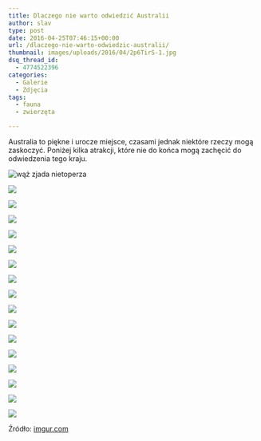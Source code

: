 ```yaml
---
title: Dlaczego nie warto odwiedzić Australii
author: slav
type: post
date: 2016-04-25T07:46:15+00:00
url: /dlaczego-nie-warto-odwiedzic-australii/
thumbnail: images/uploads/2016/04/2p6TirS-1.jpg
dsq_thread_id:
  - 4774522396
categories:
  - Galerie
  - Zdjęcia
tags:
  - fauna
  - zwierzęta

---
```

Australia to piękne i urocze miejsce, czasami jednak niektóre rzeczy mogą zaskoczyć. Poniżej kilka atrakcji, które nie do końca mogą zachęcić do odwiedzenia tego kraju.  
<!--more-->


![wąż zjada nietoperza](/images/uploads/2016/04/2p6TirS.jpg)
  
![](/images/uploads/2016/04/6YyeO2u.jpg)

![](/images/uploads/2016/04/776F6es.jpg)
  
![](/images/uploads/2016/04/0CAMwEr.jpg) 

![](/images/uploads/2016/04/0JHdaMc.jpg) 
  
![](/images/uploads/2016/04/9A9nQTs.jpg)
  
![](/images/uploads/2016/04/74ACcG7.jpg)
  
![](images/uploads/2016/04/WUQr0t1.jpg)
  
![](/images/uploads/2016/04/AlLoRa0.jpg)
  
  ![](/images/uploads/2016/04/uPj51ln.jpg) 
  
  ![](/images/uploads/2016/04/Eq4rqNl.jpg) 
  
  ![](/images/uploads/2016/04/ThFwiwY.jpg) 
  
  ![](/images/uploads/2016/04/mhfYYtR.jpg) 
  
  ![](/images/uploads/2016/04/75UjU5B-1) 
  
  ![](/images/uploads/2016/04/tFnVXoM.jpg) 
  
  ![](/images/uploads/2016/04/r5ObXj1.jpg) 
  
  ![](/images/uploads/2016/04/ob3hQVW.jpg)


Źródło: [imgur.com](https://imgur.com/gallery/xt8bb)